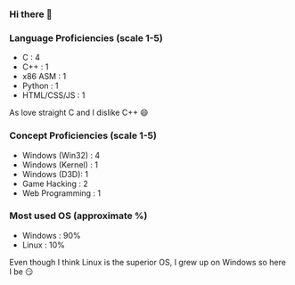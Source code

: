 ### Hi there 👋

### Language Proficiencies (scale 1-5)
- C : 4
- C++ : 1
- x86 ASM : 1
- Python : 1
- HTML/CSS/JS : 1

As love straight C and I dislike C++ 😄

### Concept Proficiencies (scale 1-5)
- Windows (Win32) : 4
- Windows (Kernel) : 1
- Windows (D3D): 1
- Game Hacking : 2
- Web Programming : 1

### Most used OS (approximate %)
- Windows : 90%
- Linux : 10%

Even though I think Linux is the superior OS, I grew up on Windows so here I be 😏

<!--
**Volkanite/Volkanite** is a ✨ _special_ ✨ repository because its `README.md` (this file) appears on your GitHub profile.

Here are some ideas to get you started:

- 🔭 I’m currently working on ...
- 🌱 I’m currently learning ...
- 👯 I’m looking to collaborate on ...
- 🤔 I’m looking for help with ...
- 💬 Ask me about ...
- 📫 How to reach me: ...
- 😄 Pronouns: ...
- ⚡ Fun fact: ...
-->
